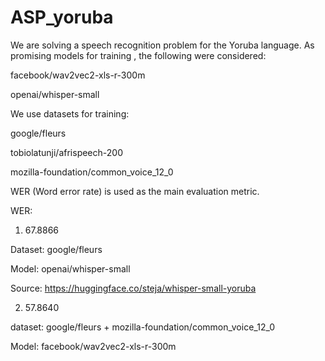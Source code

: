# ASP_yoruba

We are solving a speech recognition problem for the Yoruba language.
As promising models for training , the following were considered:

facebook/wav2vec2-xls-r-300m

openai/whisper-small



We use datasets for training:

google/fleurs

tobiolatunji/afrispeech-200

mozilla-foundation/common_voice_12_0



WER (Word error rate) is used as the main evaluation metric.

WER:

1. 67.8866

Dataset: google/fleurs

Model: openai/whisper-small

Source: https://huggingface.co/steja/whisper-small-yoruba



2. 57.8640

dataset: google/fleurs + mozilla-foundation/common_voice_12_0

Model: facebook/wav2vec2-xls-r-300m
